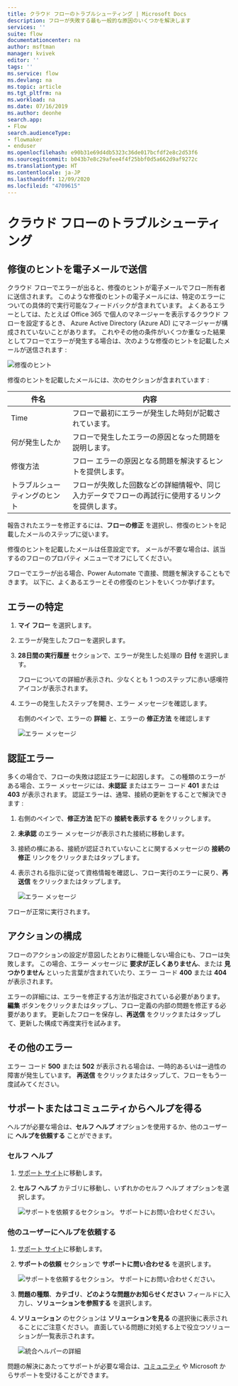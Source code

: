 ```yaml
---
title: クラウド フローのトラブルシューティング | Microsoft Docs
description: フローが失敗する最も一般的な原因のいくつかを解決します
services: ''
suite: flow
documentationcenter: na
author: msftman
manager: kvivek
editor: ''
tags: ''
ms.service: flow
ms.devlang: na
ms.topic: article
ms.tgt_pltfrm: na
ms.workload: na
ms.date: 07/16/2019
ms.author: deonhe
search.app:
- Flow
search.audienceType:
- flowmaker
- enduser
ms.openlocfilehash: e90b31e69d4db5323c36de017bcfdf2e8c2d53f6
ms.sourcegitcommit: b043b7e8c29afee4f4f25bbf0d5a662d9af9272c
ms.translationtype: HT
ms.contentlocale: ja-JP
ms.lasthandoff: 12/09/2020
ms.locfileid: "4709615"
---
```

# <a name="troubleshooting-a-cloud-flow"></a>クラウド フローのトラブルシューティング


## <a name="repair-tips-in-email"></a>修復のヒントを電子メールで送信

クラウド フローでエラーが出ると、修復のヒントが電子メールでフロー所有者に送信されます。 このような修復のヒントの電子メールには、特定のエラーについての具体的で実行可能なフィードバックが含まれています。 よくあるエラーとしては、たとえば Office 365 で個人のマネージャーを表示するクラウド フローを設定するとき、 Azure Active Directory (Azure AD) にマネージャーが構成されていないことがあります。 これやその他の条件がいくつか重なった結果としてフローでエラーが発生する場合は、次のような修復のヒントを記載したメールが送信されます :

![修復のヒント](media/fix-flow-failures/repair-tips-email-2.png)

修復のヒントを記載したメールには、次のセクションが含まれています :

件名|内容
---|---
Time|フローで最初にエラーが発生した時刻が記載されています。
何が発生したか|フローで発生したエラーの原因となった問題を説明します。
修復方法|フロー エラーの原因となる問題を解決するヒントを提供します。
トラブルシューティングのヒント|フローが失敗した回数などの詳細情報や、同じ入力データでフローの再試行に使用するリンクを提供します。

報告されたエラーを修正するには、**フローの修正** を選択し、修復のヒントを記載したメールのステップに従います。

修復のヒントを記載したメールは任意設定です。 メールが不要な場合は、該当するのフローのプロパティ メニューでオフにしてください。

フローでエラーが出る場合、Power Automate で直接、問題を解決することもできます。  以下に、よくあるエラーとその修復のヒントをいくつか挙げます。

## <a name="identify-the-error"></a>エラーの特定

1. **マイ フロー** を選択します。
1. エラーが発生したフローを選択します。
1. **28日間の実行履歴** セクションで、エラーが発生した処理の **日付** を選択します。
   
   フローについての詳細が表示され、少なくとも 1 つのステップに赤い感嘆符アイコンが表示されます。
1. エラーの発生したステップを開き、エラー メッセージを確認します。

   右側のペインで、エラーの **詳細** と、エラーの **修正方法** を確認します 

   ![エラー メッセージ](./media/fix-flow-failures/identify-error.png)


## <a name="authentication-failures"></a>認証エラー
多くの場合で、フローの失敗は認証エラーに起因します。 この種類のエラーがある場合、エラー メッセージには、**未認証** またはエラー コード **401** または **403** が表示されます。 認証エラーは、通常、接続の更新をすることで解決できます :

1. 右側のペインで、**修正方法** 配下の **接続を表示する** をクリックします。
1. **未承認** のエラー メッセージが表示された接続に移動します。
1. 接続の横にある、接続が認証されていないことに関するメッセージの **接続の修正** リンクをクリックまたはタップします。
1. 表示される指示に従って資格情報を確認し、フロー実行のエラーに戻り、**再送信** をクリックまたはタップします。

   ![エラー メッセージ](./media/fix-flow-failures/resubmit.png)
   
 フローが正常に実行されます。

## <a name="action-configuration"></a>アクションの構成
フローのアクションの設定が意図したとおりに機能しない場合にも、フローは失敗します。 この場合、エラー メッセージに **要求が正しくありません**、または **見つかりません** といった言葉が含まれていたり、エラー コード **400** または **404** が表示されます。

エラーの詳細には、エラーを修正する方法が指定されている必要があります。 **編集** ボタンをクリックまたはタップし、フロー定義の内部の問題を修正する必要があります。 更新したフローを保存し、**再送信** をクリックまたはタップして、更新した構成で再度実行を試みます。

## <a name="other-failures"></a>その他のエラー
エラー コード **500** または **502** が表示される場合は、一時的あるいは一過性の障害が発生しています。 **再送信** をクリックまたはタップして、フローをもう一度試みてください。

## <a name="getting-help-from-support-or-the-community"></a>サポートまたはコミュニティからヘルプを得る

ヘルプが必要な場合は、**セルフ ヘルプ** オプションを使用するか、他のユーザーに **ヘルプを依頼する** ことができます。

### <a name="self-help"></a>セルフ ヘルプ 

1. [サポート サイト](https://flow.microsoft.com/support/)に移動します。
1. **セルフ ヘルプ** カテゴリに移動し、いずれかのセルフ ヘルプ オプションを選択します。

    ![サポートを依頼するセクション。 サポートにお問い合わせください。](media/fix-flow-failures/self-help-section.png)

### <a name="ask-for-help-from-others"></a>他のユーザーにヘルプを依頼する

1. [サポート サイト](https://flow.microsoft.com/support/)に移動します。
1. **サポートの依頼** セクションで **サポートに問い合わせる** を選択します。
    
    ![サポートを依頼するセクション。 サポートにお問い合わせください。](media/fix-flow-failures/ask-for-help.png)

1. **問題の種類**、**カテゴリ**、**どのような問題かお知らせください** フィールドに入力し、**ソリューションを参照する** を選択します。 

1. **ソリューション** のセクションは **ソリューションを見る** の選択後に表示されることにご注意ください。 直面している問題に対処する上で役立つソリューションが一覧表示されます。 

    ![統合ヘルパーの詳細](media/fix-flow-failures/support-request.png)

問題の解決にあたってサポートが必要な場合は、[コミュニティ](https://go.microsoft.com/fwlink/?LinkID=787467) や Microsoft からサポートを受けることができます。 

